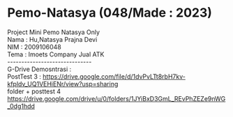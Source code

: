 # Pemo-Natasya (048/Made : 2023) <br>
 Project Mini Pemo Natasya Only  <br>
 Nama : Hu,Natasya Prajna Devi  <br>
 NIM   : 2009106048 <br>
 Tema : Imoets Company Jual ATK  <br>
------------------------------ <br>
G-Drive Demosntrasi :  <br>
PostTest 3 : https://drive.google.com/file/d/1dvPvLTt8rbH7kv-kfpldv_UQ1VEHiENr/view?usp=sharing <br>
folder + posttest 4 <br>
https://drive.google.com/drive/u/0/folders/1JYiBxD3GmL_REvPhZEZe9nWG_0dg1hdd <br>
